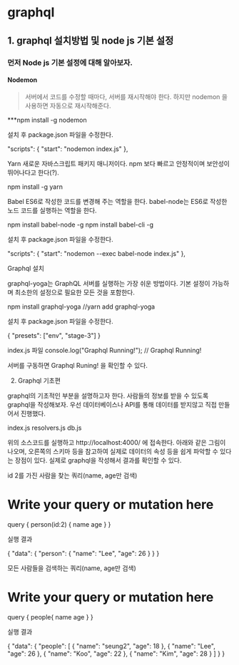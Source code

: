 # graphql

## 1. graphql 설치방법 및 node js 기본 설정


### 먼저 Node js 기본 설정에 대해 알아보자.

#### Nodemon

> 서버에서 코드를 수정할 때마다, 서버를 재시작해야 한다.
> 하지만 nodemon 을 사용하면 자동으로 재시작해준다.


***npm install -g nodemon

설치 후 package.json 파일을 수정한다.

"scripts": {
    "start": "nodemon index.js"
  },


Yarn
새로운 자바스크립트 패키지 매니저이다. 
npm 보다 빠르고 안정적이며 보안성이 뛰어나다고 한다(?).

npm install -g yarn


Babel
ES6로 작성한 코드를 변경해 주는 역할을 한다. 
babel-node는 ES6로 작성한 노드 코드를 실행하는 역할을 한다. 

npm install babel-node -g
npm install babel-cli -g

설치 후 package.json 파일을 수정한다.

"scripts": {
    "start": "nodemon --exec babel-node index.js"
  },



Graphql 설치

graphql-yoga는 GraphQL 서버를 실행하는 가장 쉬운 방법이다.
기본 설정이 가능하며 최소한의 설정으로 필요한 모든 것을 포함한다.

npm install graphql-yoga
//yarn add graphql-yoga

설치 후 package.json 파일을 수정한다.

{
  "presets": ["env", "stage-3"]
}

index.js 파일
console.log("Graphql Running!");
// Graphql Running!

서버를 구동하면 Graphql Runing! 을 확인할 수 있다.



2. Graphql 기초편

graphql의 기초적인 부분을 설명하고자 한다.
사람들의 정보를 받을 수 있도록 graphql을 작성해보자.
우선 데이터베이스나 API를 통해 데이터를 받지않고 직접 만들어서 진행했다.


index.js
resolvers.js
db.js


위의 소스코드를 실행하고 http://localhost:4000/ 에 접속한다.
아래와 같은 그림이 나오며, 오른쪽의 스키마 등을 참고하여 실제로 데이터의 속성 등을 쉽게 파악할 수 있다는 장점이 있다.
실제로 graphql을 작성해서 결과를 확인할 수 있다.


id 2를 가진 사람을 찾는 쿼리(name, age만 검색)

# Write your query or mutation here
query {
  person(id:2) {
    name
    age
  }
}


실행 결과

{
  "data": {
    "person": {
      "name": "Lee",
      "age": 26
    }
  }
}


모든 사람들을 검색하는 쿼리(name, age만 검색)

# Write your query or mutation here
query {
  people{
    name
    age
  }
}


실행 결과

{
  "data": {
    "people": [
      {
        "name": "seung2",
        "age": 18
      },
      {
        "name": "Lee",
        "age": 26
      },
      {
        "name": "Koo",
        "age": 22
      },
      {
        "name": "Kim",
        "age": 28
      }
    ]
  }
}
